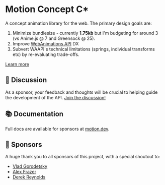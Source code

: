 # Motion Concept C\*

A concept animation library for the web. The primary design goals are:

1. Minimize bundlesize - currently **1.75kb** but I'm budgeting for around 3 (vs Anime.js @ 7 and Greensock @ 25).
2. Improve [WebAnimations API](https://developer.mozilla.org/en-US/docs/Web/API/Web_Animations_API) DX
3. Subvert WAAPI's technical limitations (springs, individual transforms etc) by re-evaluating trade-offs.

[Learn more](https://github.com/motiondivision/motion/discussions/1)

## 💬 Discussion

As a sponsor, your feedback and thoughts will be crucial to helping guide the development of the API. [Join the discussion!](https://github.com/motiondivision/motion/discussions)

## 📚 Documentation

Full docs are available for sponsors at [motion.dev](https://motion.dev).

## 🙌 Sponsors

A huge thank you to all sponsors of this project, with a special shoutout to:

- [Vlad Gorodetsky](https://github.com/bai)
- [Alex Frazer](https://github.com/AlexFrazer)
- [Derek Reynolds](https://github.com/derekr)
